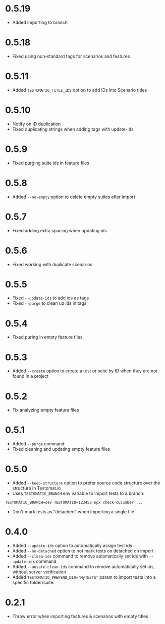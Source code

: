 # 0.5.19 

* Added importing to branch

# 0.5.18

* Fixed using non-standard tags for scenarios and features

# 0.5.11

* Added `TESTOMATIO_TITLE_IDS` option to add IDs into Scenario titles

# 0.5.10

* Notify on ID duplication
* Fixed duplicating strings when adding tags with update-ids

# 0.5.9

* Fixed purging suite ids in feature files

# 0.5.8

- Added `--no-empty` option to delete empty suites after import

# 0.5.7

* Fixed adding extra spacing when updating ids

# 0.5.6

* Fixed working with duplicate scenarios

# 0.5.5

* Fixed `--update-ids` to add ids as tags
* Fixed `--purge` to clean up ids in tags

# 0.5.4

* Fixed puring in empty feature files

# 0.5.3

- Added `--create` option to create a test or suite by ID when they are not found in a project

# 0.5.2

* Fix analyzing empty feature files

# 0.5.1

* Added `--purge` command
* Fixed cleaning and updating empty feature files

# 0.5.0

* Added `--keep-structure` option to prefer source code structure over the structure in Testomat.io
* Uses `TESTOMATIO_BRANCH` env variable to import tests to a branch:

```
TESTOMATIO_BRANCH=dev TESTOMATIO=123456 npx check-cucumber ...
```
* Don't mark tests as "detached" when importing a single file

# 0.4.0

* Added `--update-ids` option to automatically assign test ids
* Added `--no-detached` option to not mark tests on detached on import
* Added `--clean-ids` command to remove automatically set ids with `--update-ids` command
* Added `--unsafe-clean-ids` command to remove automatically set ids, without server verification
* Added `TESTOMATIO_PREPEND_DIR="MyTESTS"` param to import tests into a specific folder/suite.

# 0.2.1

* Throw error when importing features & scenarios with empty titles

